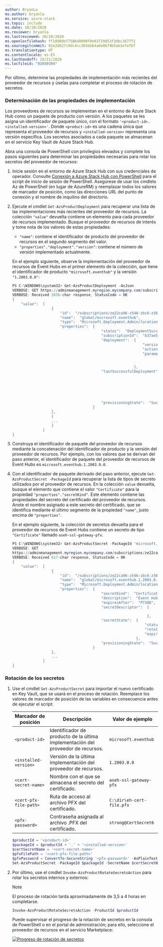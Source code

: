 ```yaml
---
author: BryanLa
ms.author: bryanla
ms.service: azure-stack
ms.topic: include
ms.date: 10/10/2020
ms.reviewer: bryanla
ms.lastreviewed: 10/20/2020
ms.openlocfilehash: ff18909ef7586d8099f0e01f29d53f3dbc3677f1
ms.sourcegitcommit: 81e2d627c9dc4cc365deb4a0e0674b5ab3a7efbf
ms.translationtype: HT
ms.contentlocale: es-ES
ms.lasthandoff: 10/21/2020
ms.locfileid: "93050394"
---
```

Por último, determine las propiedades de implementación más recientes del proveedor de recursos y úselas para completar el proceso de rotación de secretos.

### <a name="determine-deployment-properties"></a>Determinación de las propiedades de implementación

Los proveedores de recursos se implementan en el entorno de Azure Stack Hub como un paquete de producto con versión. A los paquetes se les asigna un identificador de paquete único, con el formato `'<product-id>.<installed-version>'`. Donde `<product-id>` es una cadena única que representa el proveedor de recursos y `<installed-version>` representa una versión específica. Los secretos asociados a cada paquete se almacenan en el servicio Key Vault de Azure Stack Hub. 

Abra una consola de PowerShell con privilegios elevados y complete los pasos siguientes para determinar las propiedades necesarias para rotar los secretos del proveedor de recursos:

1. Inicie sesión en el entorno de Azure Stack Hub con sus credenciales de operador. Consulte [Conexión a Azure Stack Hub con PowerShell](../operator/azure-stack-powershell-configure-admin.md) para el script de inicio de sesión de PowerShell. Asegúrese de usar los cmdlets Az de PowerShell (en lugar de AzureRM) y reemplazar todos los valores de marcador de posición, como las direcciones URL del punto de conexión y el nombre de inquilino del directorio.

2. Ejecute el cmdlet `Get-AzsProductDeployment` para recuperar una lista de las implementaciones más recientes del proveedor de recursos. La colección `"value"` devuelta contiene un elemento para cada proveedor de recursos implementado. Busque el proveedor de recursos de interés y tome nota de los valores de estas propiedades:
   - `"name"`: contiene el identificador de producto del proveedor de recursos en el segundo segmento del valor. 
   - `"properties"."deployment"."version"`: contiene el número de versión implementado actualmente. 

   En el ejemplo siguiente, observe la implementación del proveedor de recursos de Event Hubs en el primer elemento de la colección, que tiene el identificador de producto `"microsoft.eventhub"` y la versión `"1.2003.0.0"`:

   ```powershell
   PS C:\WINDOWS\system32> Get-AzsProductDeployment -AsJson
   VERBOSE: GET https://adminmanagement.myregion.mycompany.com/subscriptions/ze22ca96-z546-zbc6-z566-z35f68799816/providers/Microsoft.Deployment.Admin/locations/global/productDeployments?api-version=2019-01-01 with 0-char payload
   VERBOSE: Received 2656-char response, StatusCode = OK
   {
       "value":  [
                     {
                         "id":  "/subscriptions/ze22ca96-z546-zbc6-z566-z35f68799816/providers/Microsoft.Deployment.Admin/locations/global/productDeployments/microsoft.eventhub",
                         "name":  "global/microsoft.eventhub",
                         "type":  "Microsoft.Deployment.Admin/locations/productDeployments",
                         "properties":  {
                                            "status":  "DeploymentSucceeded",
                                            "subscriptionId":  "b37ae55a-a6c6-4474-ba97-81519412adf5",
                                            "deployment":  {
                                                               "version":  "1.2003.0.0",
                                                               "actionPlanInstanceResourceId":"/subscriptions/ze22ca96-z546-zbc6-z566-z35f68799816/providers/Microsoft.Deployment.Admin/locations/global/actionplans/abcdfcd3-fef0-z1a3-z85d-z6ceb0f31e36",
                                                               "parameters":  {
   
                                                                              }
                                                           },
                                            "lastSuccessfulDeployment":  {
                                                                             "version":  "1.2003.0.0",
                                                                             "actionPlanInstanceResourceId":"/subscriptions/ze22ca96-z546-zbc6-z566-z35f68799816/providers/Microsoft.Deployment.Admin/locations/global/actionplans/abcdfcd3-fef0-z1a3-z85d-z6ceb0f31e36",
                                                                             "parameters":  {
   
                                                                                            }
                                                                         },
                                            "provisioningState":  "Succeeded"
                                        }
                     },
                     {
                     ...
                     }
                 ]
   }
   ```

3. Construya el identificador de paquete del proveedor de recursos mediante la concatenación del identificador de producto y la versión del proveedor de recursos. Por ejemplo, con los valores que se derivan del paso anterior, el identificador de paquete del proveedor de recursos de Event Hubs es `microsoft.eventhub.1.2003.0.0`. 

4. Con el identificador de paquete derivado del paso anterior, ejecute `Get-AzsProductSecret -PackageId` para recuperar la lista de tipos de secreto utilizados por el proveedor de recursos. En la colección `value` devuelta, busque el elemento que contiene el valor `"Certificate"` para la propiedad `"properties"."secretKind"`. Este elemento contiene las propiedades del secreto del certificado del proveedor de recursos. Anote el nombre asignado a este secreto del certificado, que se identifica mediante el último segmento de la propiedad `"name"`, justo encima de `"properties"`. 

   En el ejemplo siguiente, la colección de secretos devuelta para el proveedor de recursos de Event Hubs contiene un secreto de tipo `"Certificate"` llamado `aseh-ssl-gateway-pfx`. 

   ```powershell
   PS C:\WINDOWS\system32> Get-AzsProductSecret -PackageId 'microsoft.eventhub.1.2003.0.0' -AsJson
   VERBOSE: GET
   https://adminmanagement.myregion.mycompany.com/subscriptions/ze22ca96-z546-zbc6-z566-z35f68799816/providers/Microsoft.Deployment.Admin/locations/global/productPackages/microsoft.eventhub.1.2003.0.0/secrets?api-version=2019-01-01 with 0-char payload
   VERBOSE: Received 617-char response, StatusCode = OK
   {
       "value":  [
                     {
                         "id":  "/subscriptions/ze22ca96-z546-zbc6-z566-z35f68799816/providers/Microsoft.Deployment.Admin/locations/global/productPackages/microsoft.eventhub.1.2003.0.0/secrets/aseh-ssl-gateway-pfx",
                         "name":  "global/microsoft.eventhub.1.2003.0.0/aseh-ssl-gateway-pfx",
                         "type":  "Microsoft.Deployment.Admin/locations/productPackages/secrets",
                         "properties":  {
                                            "secretKind":  "Certificate",
                                            "description":  "Event Hubs gateway SSL certificate.",
                                            "expiresAfter":  "P730D",
                                            "secretDescriptor":  {
   
                                                                 },
                                            "secretState":  {
                                                                "status":  "Deployed",
                                                                "rotationStatus":  "None",
                                                                "expirationDate":  "2022-03-31T00:16:05.3068718Z"
                                                            },
                                            "provisioningState":  "Succeeded"
                                        }
                     },
                     ...
                 ]
   }
   ```

### <a name="rotate-the-secrets"></a>Rotación de los secretos

1. Use el cmdlet `Set-AzsProductSecret` para importar el nuevo certificado en Key Vault, que se usará en el proceso de rotación. Reemplace los valores de marcador de posición de las variables en consecuencia antes de ejecutar el script:

   | Marcador de posición | Descripción | Valor de ejemplo |
   | ----------- | ----------- | --------------|
   | `<product-id>` | Identificador de producto de la última implementación del proveedor de recursos. | `microsoft.eventhub` |
   | `<installed-version>` | Versión de la última implementación del proveedor de recursos. | `1.2003.0.0` |
   | `<cert-secret-name>` | Nombre con el que se almacena el secreto del certificado. | `aseh-ssl-gateway-pfx` |
   | `<cert-pfx-file-path>` | Ruta de acceso al archivo PFX del certificado. | `C:\dir\eh-cert-file.pfx` |
   | `<pfx-password>` | Contraseña asignada al archivo .PFX del certificado. | `strong@CertSecret6` |

   ```powershell
   $productId = '<product-id>'
   $packageId = $productId + '.' + '<installed-version>'
   $certSecretName = '<cert-secret-name>' 
   $pfxFilePath = '<cert-pfx-file-path>'
   $pfxPassword = ConvertTo-SecureString '<pfx-password>' -AsPlainText -Force   
   Set-AzsProductSecret -PackageId $packageId -SecretName $certSecretName -PfxFileName $pfxFilePath -PfxPassword $pfxPassword -Force
   ```

2. Por último, use el cmdlet `Invoke-AzsProductRotateSecretsAction` para rotar los secretos internos y externos:

   > [!NOTE]
   > El proceso de rotación tarda aproximadamente de 3,5 a 4 horas en completarse.

   ```powershell
   Invoke-AzsProductRotateSecretsAction -ProductId $productId
   ```
   
   Puede supervisar el progreso de la rotación de secretos en la consola de PowerShell o en el portal de administración; para ello, seleccione el proveedor de recursos en el servicio Marketplace:

   [![Progreso de rotación de secretos](media/resource-provider-va-rotate-secrets-rotate/secret-rotation-in-progress.png)](media/resource-provider-va-rotate-secrets-rotate/secret-rotation-in-progress.png#lightbox)

